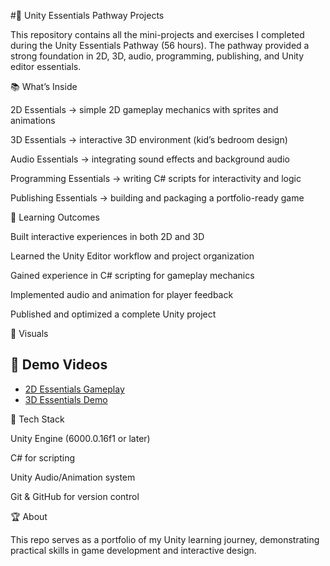 #🌟 Unity Essentials Pathway Projects

This repository contains all the mini-projects and exercises I completed during the Unity Essentials Pathway (56 hours). The pathway provided a strong foundation in 2D, 3D, audio, programming, publishing, and Unity editor essentials.

📚 What’s Inside

2D Essentials → simple 2D gameplay mechanics with sprites and animations

3D Essentials → interactive 3D environment (kid’s bedroom design)

Audio Essentials → integrating sound effects and background audio

Programming Essentials → writing C# scripts for interactivity and logic

Publishing Essentials → building and packaging a portfolio-ready game

🚀 Learning Outcomes

Built interactive experiences in both 2D and 3D

Learned the Unity Editor workflow and project organization

Gained experience in C# scripting for gameplay mechanics

Implemented audio and animation for player feedback

Published and optimized a complete Unity project

📸 Visuals

## 🎥 Demo Videos  

- [2D Essentials Gameplay](Docs/Movie_005.mp4)
- [3D Essentials Demo](Docs/Movie_004-Trim.mp4)  



🔧 Tech Stack

Unity Engine (6000.0.16f1 or later)

C# for scripting

Unity Audio/Animation system

Git & GitHub for version control

🏆 About

This repo serves as a portfolio of my Unity learning journey, demonstrating practical skills in game development and interactive design.
